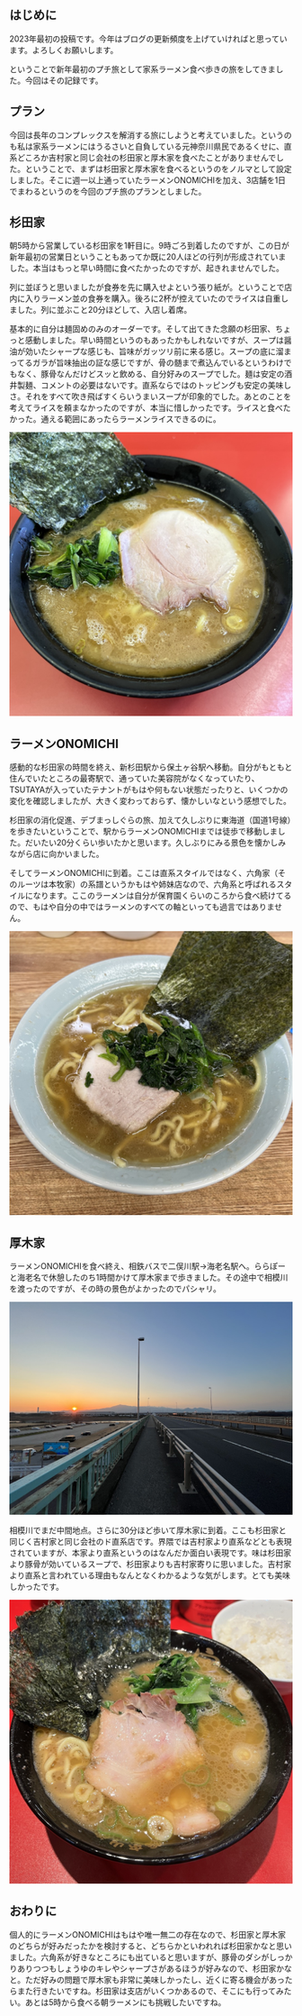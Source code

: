 ## はじめに

2023年最初の投稿です。今年はブログの更新頻度を上げていければと思っています。よろしくお願いします。

ということで新年最初のプチ旅として家系ラーメン食べ歩きの旅をしてきました。今回はその記録です。

## プラン

今回は長年のコンプレックスを解消する旅にしようと考えていました。というのも私は家系ラーメンにはうるさいと自負している元神奈川県民であるくせに、直系どころか吉村家と同じ会社の杉田家と厚木家を食べたことがありませんでした。ということで、まずは杉田家と厚木家を食べるというのをノルマとして設定しました。そこに週一以上通っていたラーメンONOMICHIを加え、3店舗を1日でまわるというのを今回のプチ旅のプランとしました。

## 杉田家

朝5時から営業している杉田家を1軒目に。9時ごろ到着したのですが、この日が新年最初の営業日ということもあってか既に20人ほどの行列が形成されていました。本当はもっと早い時間に食べたかったのですが、起きれませんでした。

列に並ぼうと思いましたが食券を先に購入せよという張り紙が。ということで店内に入りラーメン並の食券を購入。後ろに2杯が控えていたのでライスは自重しました。列に並ぶこと20分ほどして、入店し着席。

基本的に自分は麺固めのみのオーダーです。そして出てきた念願の杉田家、ちょっと感動しました。早い時間というのもあったかもしれないですが、スープは醤油が効いたシャープな感じも、旨味がガッツリ前に来る感じ。スープの底に溜まってるガラが旨味抽出の証な感じですが、骨の髄まで煮込んでいるというわけでもなく、豚骨なんだけどスッと飲める、自分好みのスープでした。麺は安定の酒井製麺、コメントの必要はないです。直系ならではのトッピングも安定の美味しさ。それをすべて吹き飛ばすくらいうまいスープが印象的でした。あとのことを考えてライスを頼まなかったのですが、本当に惜しかったです。ライスと食べたかった。通える範囲にあったらラーメンライスできるのに。

![杉田家](./images/sugitaya.jpg)

## ラーメンONOMICHI

感動的な杉田家の時間を終え、新杉田駅から保土ヶ谷駅へ移動。自分がもともと住んでいたところの最寄駅で、通っていた美容院がなくなっていたり、TSUTAYAが入っていたテナントがもはや何もない状態だったりと、いくつかの変化を確認しましたが、大きく変わっておらず、懐かしいなという感想でした。

杉田家の消化促進、デブまっしぐらの旅、加えて久しぶりに東海道（国道1号線）を歩きたいということで、駅からラーメンONOMICHIまでは徒歩で移動しました。だいたい20分くらい歩いたかと思います。久しぶりにみる景色を懐かしみながら店に向かいました。

そしてラーメンONOMICHIに到着。ここは直系スタイルではなく、六角家（そのルーツは本牧家）の系譜というかもはや姉妹店なので、六角系と呼ばれるスタイルになります。ここのラーメンは自分が保育園くらいのころから食べ続けてるので、もはや自分の中ではラーメンのすべての軸といっても過言ではありません。

![ラーメンONOMICHI](./images/onomichi.jpg)

## 厚木家

ラーメンONOMICHIを食べ終え、相鉄バスで二俣川駅→海老名駅へ。ららぽーと海老名で休憩したのち1時間かけて厚木家まで歩きました。その途中で相模川を渡ったのですが、その時の景色がよかったのでパシャリ。

![相模川](./images/sagamigawa.jpg)

相模川でまだ中間地点。さらに30分ほど歩いて厚木家に到着。ここも杉田家と同じく吉村家と同じ会社のド直系店です。界隈では吉村家より直系などとも表現されていますが、本家より直系というのはなんだか面白い表現です。味は杉田家より豚骨が効いているスープで、杉田家よりも吉村家寄りに思いました。吉村家より直系と言われている理由もなんとなくわかるような気がします。とても美味しかったです。

![厚木家](./images/atsugiya.jpg)

## おわりに

個人的にラーメンONOMICHIはもはや唯一無二の存在なので、杉田家と厚木家のどちらが好みだったかを検討すると、どちらかといわれれば杉田家かなと思いました。六角系が好きなところにも出ていると思いますが、豚骨のダシがしっかりありつつもしょうゆのキレやシャープさがあるほうが好みなので、杉田家かなと。ただ好みの問題で厚木家も非常に美味しかったし、近くに寄る機会があったらまた行きたいですね。杉田家は支店がいくつかあるので、そこにも行ってみたい。あとは5時から食べる朝ラーメンにも挑戦したいですね。
